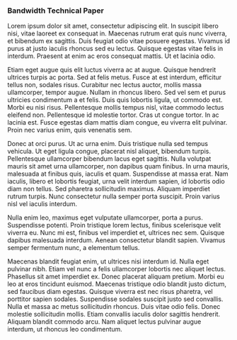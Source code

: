 ### Bandwidth Technical Paper

Lorem ipsum dolor sit amet, consectetur adipiscing elit. In suscipit libero nisi, vitae laoreet ex consequat in. Maecenas rutrum erat quis nunc viverra, et bibendum ex sagittis. Duis feugiat odio vitae posuere egestas. Vivamus id purus at justo iaculis rhoncus sed eu lectus. Quisque egestas vitae felis in interdum. Praesent at enim ac eros consequat mattis. Ut et lacinia odio.

Etiam eget augue quis elit luctus viverra ac at augue. Quisque hendrerit ultrices turpis ac porta. Sed at felis metus. Fusce at est interdum, efficitur tellus non, sodales risus. Curabitur nec lectus auctor, mollis massa ullamcorper, tempor augue. Nullam in rhoncus libero. Sed vel sem et purus ultricies condimentum a et felis. Duis quis lobortis ligula, ut commodo est. Morbi eu nisi risus. Pellentesque mollis tempus nisl, vitae commodo lectus eleifend non. Pellentesque id molestie tortor. Cras ut congue tortor. In ac lacinia est. Fusce egestas diam mattis diam congue, eu viverra elit pulvinar. Proin nec varius enim, quis venenatis sem.

Donec at orci purus. Ut ac urna enim. Duis tristique nulla sed tempus vehicula. Ut eget ligula congue, placerat nisl aliquet, bibendum turpis. Pellentesque ullamcorper bibendum lacus eget sagittis. Nulla volutpat mauris sit amet urna ullamcorper, non dapibus quam finibus. In urna mauris, malesuada at finibus quis, iaculis et quam. Suspendisse at massa erat. Nam iaculis, libero et lobortis feugiat, urna velit interdum sapien, id lobortis odio diam non tellus. Sed pharetra sollicitudin maximus. Aliquam imperdiet rutrum turpis. Nunc consectetur nulla semper porta suscipit. Proin varius nisl vel iaculis interdum.

Nulla enim leo, maximus eget vulputate ullamcorper, porta a purus. Suspendisse potenti. Proin tristique lorem lectus, finibus scelerisque velit viverra eu. Nunc mi est, finibus vel imperdiet et, ultrices nec sem. Quisque dapibus malesuada interdum. Aenean consectetur blandit sapien. Vivamus semper fermentum nunc, a elementum tellus.

Maecenas blandit feugiat enim, ut ultrices nisi interdum id. Nulla eget pulvinar nibh. Etiam vel nunc a felis ullamcorper lobortis nec aliquet lectus. Phasellus sit amet imperdiet ex. Donec placerat aliquam pretium. Morbi eu leo at eros tincidunt euismod. Maecenas tristique odio blandit justo dictum, sed faucibus diam egestas. Quisque viverra est nec risus pharetra, vel porttitor sapien sodales. Suspendisse sodales suscipit justo sed convallis. Nulla et massa ac metus sollicitudin rhoncus. Duis vitae odio felis. Donec molestie sollicitudin mollis. Etiam convallis iaculis dolor sagittis hendrerit. Aliquam blandit commodo arcu. Nam aliquet lectus pulvinar augue interdum, ut rhoncus leo condimentum.
